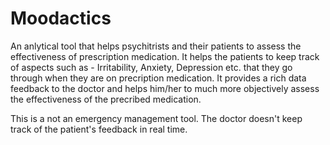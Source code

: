 Moodactics
==========
An anlytical tool that helps psychitrists and their patients to assess the effectiveness of prescription medication. It helps the patients to keep track of aspects such as - Irritability, Anxiety, Depression etc. that they go through when they are on precription medication. It provides a rich data feedback to the doctor and helps him/her to much more objectively assess the effectiveness of the precribed medication.

This is a not an emergency management tool. The doctor doesn't keep track of the patient's feedback in real time. 

